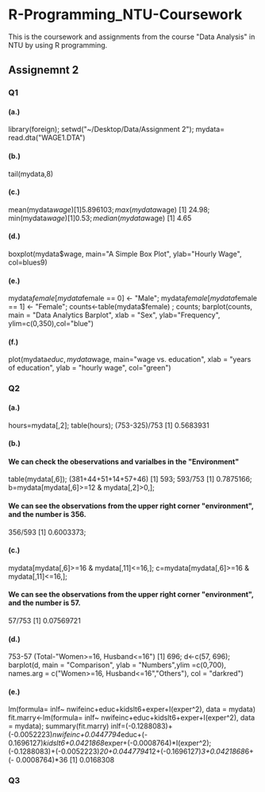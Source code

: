 # R-Programming_NTU-Coursework
This is the coursework and assignments from the course "Data Analysis" in NTU by using R programming. 

## Assignemnt 2
### Q1
#### (a.)
library(foreign);
setwd("~/Desktop/Data/Assignment 2");
mydata= read.dta("WAGE1.DTA")
#### (b.)
tail(mydata,8)
#### (c.)
mean(mydata$wage)
[1] 5.896103; 
max(mydata$wage)
[1] 24.98; 
min(mydata$wage)
[1] 0.53; 
median(mydata$wage)
[1] 4.65
#### (d.)
boxplot(mydata$wage, main="A Simple Box Plot", ylab="Hourly Wage", col=blues9)
#### (e.)
mydata$female[mydata$female == 0] <- "Male";
mydata$female[mydata$female == 1] <- "Female";
counts<-table(mydata$female) ;
counts; 
barplot(counts, main = "Data Analytics Barplot", xlab = "Sex", ylab="Frequency", ylim=c(0,350),col="blue")
#### (f.)
plot(mydata$educ,mydata$wage, main="wage vs. education", xlab = "years of education", ylab = "hourly wage", col="green")

### Q2
#### (a.)
hours=mydata[,2]; 
table(hours); 
(753-325)/753
[1] 0.5683931
#### (b.)
#### We can check the obeservations and varialbes in the "Environment"
table(mydata[,6]); 
(381+44+51+14+57+46)
[1] 593; 
593/753
[1] 0.7875166; 
b=mydata[mydata[,6]>=12 & mydata[,2]>0,]; 
#### We can see the observations from the upper right corner "environment", and the number is 356.
356/593
[1] 0.6003373; 
#### (c.)
mydata[mydata[,6]>=16 & mydata[,11]<=16,]; 
c=mydata[mydata[,6]>=16 & mydata[,11]<=16,]; 
#### We can see the observations from the upper right corner "environment", and the number is 57.
57/753
[1] 0.07569721
#### (d.)
753-57 (Total-"Women>=16, Husband<=16")
[1] 696; 
d<-c(57, 696); 
barplot(d, main = "Comparison", ylab = "Numbers",ylim =c(0,700), names.arg = c("Women>=16, Husband<=16","Others"), col = "darkred")
#### (e.)
lm(formula= inlf~ nwifeinc+educ+kidslt6+exper+I(exper^2), data = mydata)
fit.marry<-lm(formula= inlf~ nwifeinc+educ+kidslt6+exper+I(exper^2), data = mydata); 
summary(fit.marry)
inlf=(-0.1288083)+(-0.0052223)*nwifeinc+0.0447794*educ+(- 0.1696127)*kidslt6+0.0421868*exper+(-0.0008764)*I(exper^2); 
(-0.1288083)+(-0.0052223)*20+0.0447794*12+(-0.1696127)*3+0.0421868*6+(- 0.0008764)*36
[1] 0.0168308

### Q3
